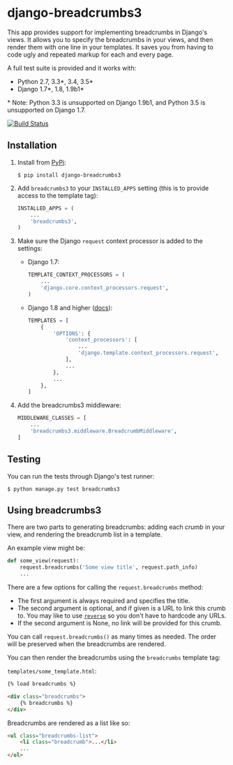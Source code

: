 # django-breadcrumbs3

This app provides support for implementing breadcrumbs in Django's views. It
allows you to specify the breadcrumbs in your views, and then render them with
one line in your templates. It saves you from having to code ugly and repeated
markup for each and every page.

A full test suite is provided and it works with:

* Python 2.7, 3.3\*, 3.4, 3.5\*
* Django 1.7\*, 1.8, 1.9b1\*

\* Note: Python 3.3 is unsupported on Django 1.9b1, and Python 3.5 is unsupported on Django 1.7.

[![Build Status](https://travis-ci.org/sjkingo/django-breadcrumbs3.svg)](https://travis-ci.org/sjkingo/django-breadcrumbs3)

## Installation

1. Install from [PyPi](https://pypi.python.org/pypi/django-breadcrumbs3):
   
   ```
   $ pip install django-breadcrumbs3
   ```

2. Add `breadcrumbs3` to your `INSTALLED_APPS` setting (this is to provide access to the template tag):

   ```python
   INSTALLED_APPS = (
       ...
       'breadcrumbs3',
   )
   ```

3. Make sure the Django `request` context processor is added to the settings:

   * Django 1.7:
   
     ```python
     TEMPLATE_CONTEXT_PROCESSORS = (
         ...
         'django.core.context_processors.request',
     )
     ```

   * Django 1.8 and higher ([docs](https://docs.djangoproject.com/en/1.8/ref/templates/upgrading/#the-templates-settings)):

     ```python
     TEMPLATES = [
         {
             'OPTIONS': {
                 'context_processors': [
                     ...
                     'django.template.context_processors.request',
                 ],
                 ...
             },
             ...
         },
     ]
     ```
   
4. Add the breadcrumbs3 middleware:

   ```python
   MIDDLEWARE_CLASSES = [
       ...
       'breadcrumbs3.middleware.BreadcrumbMiddleware',
   ]
   ```

## Testing

You can run the tests through Django's test runner:

```
$ python manage.py test breadcrumbs3
```

## Using breadcrumbs3

There are two parts to generating breadcrumbs: adding each *crumb* in your
view, and rendering the breadcrumb list in a template.

An example view might be:

```python
def some_view(request):
    request.breadcrumbs('Some view title', request.path_info)
    ...
```

There are a few options for calling the `request.breadcrumbs` method:

* The first argument is always required and specifies the title.
* The second argument is optional, and if given is a URL to link
  this crumb to. You may like to use [`reverse`](https://docs.djangoproject.com/en/stable/ref/urlresolvers/#reverse) so
  you don't have to hardcode any URLs.
* If the second argument is None, no link will be provided for this crumb.

You can call `request.breadcrumbs()` as many times as needed. The order will be
preserved when the breadcrumbs are rendered.

You can then render the breadcrumbs using the `breadcrumbs` template tag:

`templates/some_template.html`:

```html
{% load breadcrumbs %}

<div class="breadcrumbs">
    {% breadcrumbs %}
</div>
```

Breadcrumbs are rendered as a list like so:

```html
<ul class="breadcrumbs-list">
    <li class="breadcrumb">...</li>
    ...
</ul>
```
